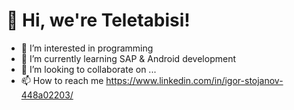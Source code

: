 # 👋 Hi, we're Teletabisi!
- 👀 I’m interested in programming
- 🌱 I’m currently learning SAP & Android development
- 💞️ I’m looking to collaborate on ...
- 📫 How to reach me https://www.linkedin.com/in/igor-stojanov-448a02203/


